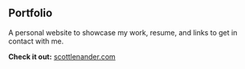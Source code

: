 ## Portfolio
A personal website to showcase my work, resume, and links to get in contact with me.

**Check it out:** [scottlenander.com](http://scottlenander.com/)
